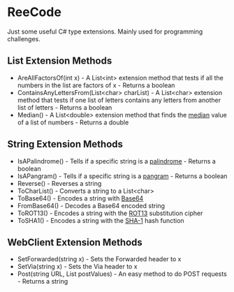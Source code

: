 # ReeCode
Just some useful C# type extensions. Mainly used for programming challenges.

List Extension Methods
----------------------
- AreAllFactorsOf(int x) - A List\<int\> extension method that tests if all the numbers in the list are factors of x - Returns a boolean
- ContainsAnyLettersFrom(List\<char\> charList) - A List\<char\> extension method that tests if one list of letters contains any letters from another list of letters - Returns a boolean
- Median() - A List\<double\> extension method that finds the [median](https://en.wikipedia.org/wiki/Median) value of a list of numbers - Returns a double
  
String Extension Methods
------------------------
- IsAPalindrome() - Tells if a specific string is a [palindrome](https://en.wikipedia.org/wiki/Palindrome) - Returns a boolean
- IsAPangram() - Tells if a specific string is a [pangram](https://en.wikipedia.org/wiki/Pangram) - Returns a boolean
- Reverse() - Reverses a string
- ToCharList() - Converts a string to a List\<char\>
- ToBase64() - Encodes  a string with [Base64](https://en.wikipedia.org/wiki/Base64)
- FromBase64() - Decodes a Base64 encoded string
- ToROT13() - Encodes a string with the [ROT13](https://en.wikipedia.org/wiki/ROT13) substitution cipher
- ToSHA1() - Encodes a string with the [SHA-1](https://en.wikipedia.org/wiki/SHA-1) hash function

WebClient Extension Methods
---------------------------
- SetForwarded(string x) - Sets the Forwarded header to x
- SetVia(string x) - Sets the Via header to x
- Post(string URL, List<string> postValues) - An easy method to do POST requests - Returns a string
